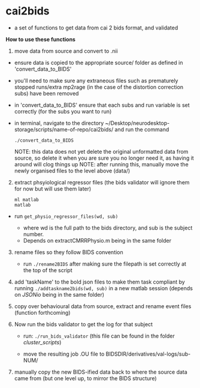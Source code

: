 # cai2bids
- a set of functions to get data from cai 2 bids format, and validated

**How to use these functions**

1. move data from source and convert to .nii

- ensure data is copied to the appropriate source/ folder as defined in 'convert_data_to_BIDS'
- you'll need to make sure any extraneous files such as prematurely stopped runs/extra mp2rage (in the case of the distortion correction subs) have been removed
- in 'convert_data_to_BIDS' ensure that each subs and run variable is set correctly (for the subs you want to run)
- in terminal, navigate to the directory ~/Desktop/neurodesktop-storage/scripts/name-of-repo/cai2bids/ and run the command
    
    ```./convert_data_to_BIDS```

    NOTE: this data does not yet delete the original unformatted data from source, so delete it when you are sure you no longer need it, as having it around will clog things up
    NOTE: after running this, manually move the newly organised files to the level above (data/)
    
2. extract phsyiological regressor files (the bids validator will ignore them for now but will use them later)

    ```
	ml matlab
    matlab
	```
- run 
    ```get_physio_regressor_files(wd, sub)```
    
  -  where wd is the full path to the bids directory, and sub is the subject number. 
  -  Depends on extractCMRRPhysio.m being in the same folder
    
3. rename files so they follow BIDS convention
    
    - run ```./rename2BIDS``` after making sure the filepath is set correctly at the top of the script


4. add 'taskName' to the bold json files to make them task compliant by running ```./addtaskname2bids(wd, sub)``` in a new matlab session (depends on *JSONio* being in the same folder)
5. copy over behavioural data from source, extract and rename event files (function forthcoming)

6. Now run the bids validator to get the log for that subject
    
     - run:
     ```./run_bids_validator``` (this file can be found in the folder *cluster_scripts*)
    
    - move the resulting job .OU file to BIDSDIR/derivatives/val-logs/sub-NUM/

7. manually copy the new BIDS-ified data back to where the source data came from (but one level up, to mirror the BIDS structure)
